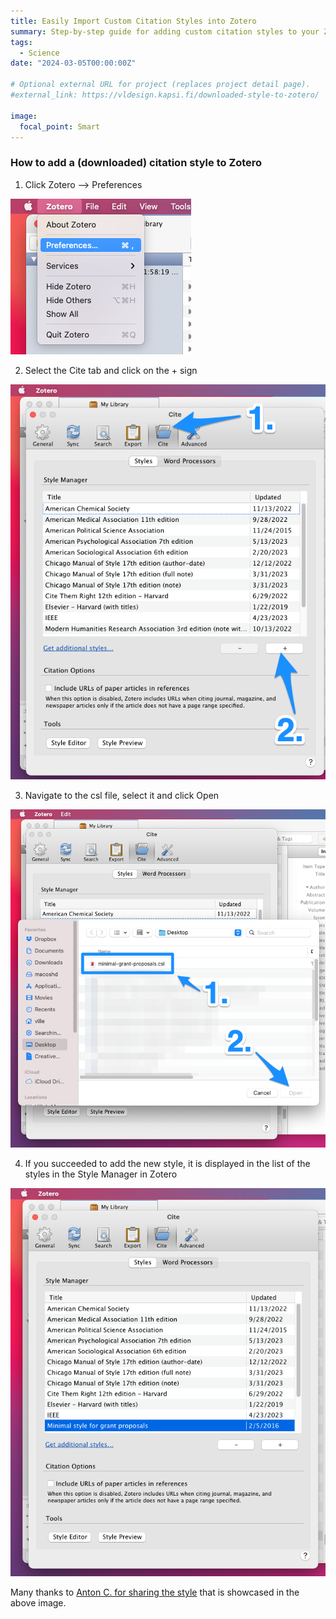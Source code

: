```yaml
---
title: Easily Import Custom Citation Styles into Zotero
summary: Step-by-step guide for adding custom citation styles to your Zotero library.
tags:
  - Science
date: "2024-03-05T00:00:00Z"

# Optional external URL for project (replaces project detail page).
#external_link: https://vldesign.kapsi.fi/downloaded-style-to-zotero/

image:
  focal_point: Smart
---
```


### How to add a (downloaded) citation style to Zotero

1. Click Zotero —> Preferences

![](style1.png)

2. Select the Cite tab and click on the + sign

![](style2.png)

3. Navigate to the csl file, select it and click Open

![](style3.png)

4. If you succeeded to add the new style, it is displayed in the list of the styles in the Style Manager in Zotero

![](style4.png)

Many thanks to [Anton C. for sharing the style](https://anton.cromba.ch/2016/02/07/a-minimal-citation-stylefor-grant-proposals/) that is showcased in the above image.


